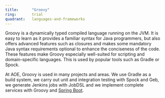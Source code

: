 ```yaml
---
title:      "Groovy"
ring:       trial
quadrant:   languages-and-frameworks
---
```


Groovy is a dynamically typed compiled language running on the JVM. It is easy to learn as it provides a familiar syntax for Java programmers, but also offers advanced features such as closures and makes some mandatory Java syntax requirements optional to enhance the conciseness of the code. These features make Groovy especially well-suited for scripting and domain-specific languages. This is used by popular tools such as Gradle or Spock.

At AOE, Groovy is used in many projects and areas. We use Gradle as a build system, we carry out unit and integration testing with Spock and Geb, we generate Jenkins jobs with JobDSL and we implement complete services with Groovy and [Spring Boot](/languages-and-frameworks/spring-boot.html).
